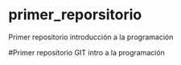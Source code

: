 # primer_reporsitorio
Primer repositorio introducción a la programación

#Primer repositorio GIT intro a la programación